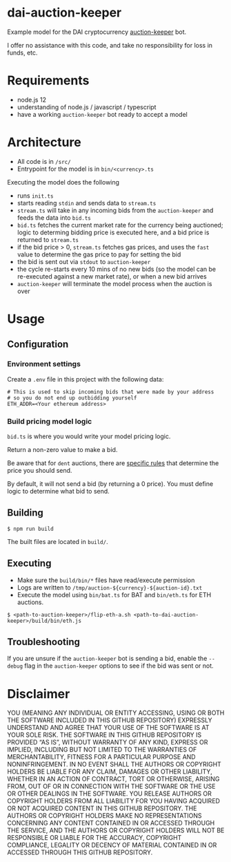 # dai-auction-keeper

Example model for the DAI cryptocurrency [auction-keeper](https://github.com/makerdao/auction-keeper) bot.

I offer no assistance with this code, and take no responsibility for loss in funds, etc.

# Requirements

- node.js 12
- understanding of node.js / javascript / typescript
- have a working `auction-keeper` bot ready to accept a model

# Architecture

- All code is in `/src/`
- Entrypoint for the model is in `bin/<currency>.ts`

Executing the model does the following

- runs `init.ts`
- starts reading `stdin` and sends data to `stream.ts`
- `stream.ts` will take in any incoming bids from the `auction-keeper` and feeds the data into `bid.ts`
- `bid.ts` fetches the current market rate for the currency being auctioned; logic to determing bidding price is executed here, and a bid price is returned to `stream.ts`
- if the bid price > 0, `stream.ts` fetches gas prices, and uses the `fast` value to determine the gas price to pay for setting the bid
- the bid is sent out via `stdout` to `auction-keeper`
- the cycle re-starts every 10 mins of no new bids (so the model can be re-executed against a new market rate), or when a new bid arrives
- `auction-keeper` will terminate the model process when the auction is over

# Usage

## Configuration 

### Environment settings

Create a `.env` file in this project with the following data:

```env
# This is used to skip incoming bids that were made by your address
# so you do not end up outbidding yourself
ETH_ADDR=<Your ethereum address>
```

### Build pricing model logic

`bid.ts` is where you would write your model pricing logic. 

Return a non-zero value to make a bid.

Be aware that for `dent` auctions, there are [specific rules](https://github.com/makerdao/auction-keeper/blob/master/auction_keeper/strategy.py#L87) 
that determine the price you should send. 

By default, it will not send a bid (by returning a 0 price). 
You must define logic to determine what bid to send.

## Building

`$ npm run build`

The built files are located in `build/`.

## Executing

- Make sure the `build/bin/*` files have read/execute permission
- Logs are written to `/tmp/auction-${currency}-${auction-id}.txt`
- Execute the model using `bin/bat.ts` for BAT and `bin/eth.ts` for ETH auctions.

`$ <path-to-auction-keeper>/flip-eth-a.sh <path-to-dai-auction-keeper>/build/bin/eth.js`

## Troubleshooting

If you are unsure if the `auction-keeper` bot is sending a bid, enable the `--debug` flag in the `auction-keeper` options to see if the bid was sent or not. 

# Disclaimer

YOU (MEANING ANY INDIVIDUAL OR ENTITY ACCESSING, USING OR BOTH THE SOFTWARE INCLUDED IN THIS GITHUB REPOSITORY) EXPRESSLY UNDERSTAND AND AGREE THAT YOUR USE OF THE SOFTWARE IS AT YOUR SOLE RISK. THE SOFTWARE IN THIS GITHUB REPOSITORY IS PROVIDED “AS IS”, WITHOUT WARRANTY OF ANY KIND, EXPRESS OR IMPLIED, INCLUDING BUT NOT LIMITED TO THE WARRANTIES OF MERCHANTABILITY, FITNESS FOR A PARTICULAR PURPOSE AND NONINFRINGEMENT. IN NO EVENT SHALL THE AUTHORS OR COPYRIGHT HOLDERS BE LIABLE FOR ANY CLAIM, DAMAGES OR OTHER LIABILITY, WHETHER IN AN ACTION OF CONTRACT, TORT OR OTHERWISE, ARISING FROM, OUT OF OR IN CONNECTION WITH THE SOFTWARE OR THE USE OR OTHER DEALINGS IN THE SOFTWARE. YOU RELEASE AUTHORS OR COPYRIGHT HOLDERS FROM ALL LIABILITY FOR YOU HAVING ACQUIRED OR NOT ACQUIRED CONTENT IN THIS GITHUB REPOSITORY. THE AUTHORS OR COPYRIGHT HOLDERS MAKE NO REPRESENTATIONS CONCERNING ANY CONTENT CONTAINED IN OR ACCESSED THROUGH THE SERVICE, AND THE AUTHORS OR COPYRIGHT HOLDERS WILL NOT BE RESPONSIBLE OR LIABLE FOR THE ACCURACY, COPYRIGHT COMPLIANCE, LEGALITY OR DECENCY OF MATERIAL CONTAINED IN OR ACCESSED THROUGH THIS GITHUB REPOSITORY.
